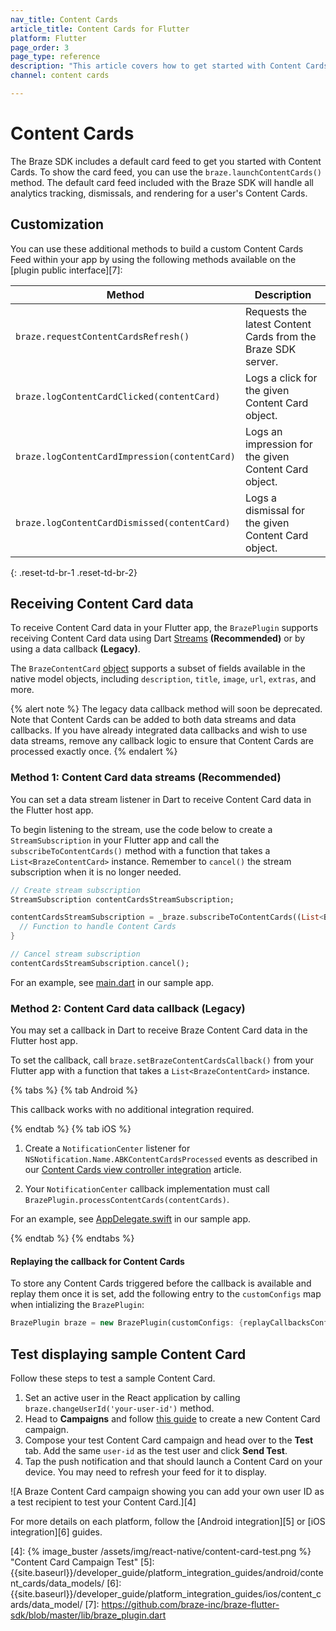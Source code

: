 ```yaml
---
nav_title: Content Cards
article_title: Content Cards for Flutter
platform: Flutter
page_order: 3
page_type: reference
description: "This article covers how to get started with Content Cards for Flutter apps."
channel: content cards

---
```


# Content Cards

The Braze SDK includes a default card feed to get you started with Content Cards. To show the card feed, you can use the `braze.launchContentCards()` method. The default card feed included with the Braze SDK will handle all analytics tracking, dismissals, and rendering for a user's Content Cards.

## Customization

You can use these additional methods to build a custom Content Cards Feed within your app by using the following methods available on the [plugin public interface][7]:

| Method                                         | Description                                                                                            |
| ---------------------------------------------- | ------------------------------------------------------------------------------------------------------ |
| `braze.requestContentCardsRefresh()`     | Requests the latest Content Cards from the Braze SDK server.                                           |
| `braze.logContentCardClicked(contentCard)`    | Logs a click for the given Content Card object.                                                            |
| `braze.logContentCardImpression(contentCard)` | Logs an impression for the given Content Card object.                                                      |
| `braze.logContentCardDismissed(contentCard)`  | Logs a dismissal for the given Content Card object.                                                        |
{: .reset-td-br-1 .reset-td-br-2}

## Receiving Content Card data

To receive Content Card data in your Flutter app, the `BrazePlugin` supports receiving Content Card data using Dart [Streams](https://dart.dev/tutorials/language/streams) **(Recommended)** or by using a data callback **(Legacy)**.

The `BrazeContentCard` [object](https://pub.dev/documentation/braze_plugin/latest/braze_plugin/BrazeContentCard-class.html) supports a subset of fields available in the native model objects, including `description`, `title`, `image`, `url`, `extras`, and more.

{% alert note %} The legacy data callback method will soon be deprecated. Note that Content Cards can be added to both data streams and data callbacks. If you have already integrated data callbacks and wish to use data streams, remove any callback logic to ensure that Content Cards are processed exactly once. {% endalert %}

### Method 1: Content Card data streams (Recommended)

You can set a data stream listener in Dart to receive Content Card data in the Flutter host app.

To begin listening to the stream, use the code below to create a `StreamSubscription` in your Flutter app and call the `subscribeToContentCards()` method with a function that takes a `List<BrazeContentCard>` instance. Remember to `cancel()` the stream subscription when it is no longer needed.
```dart
// Create stream subscription
StreamSubscription contentCardsStreamSubscription;

contentCardsStreamSubscription = _braze.subscribeToContentCards((List<BrazeContentCard> contentCards) {
  // Function to handle Content Cards
}

// Cancel stream subscription
contentCardsStreamSubscription.cancel();
```
For an example, see [main.dart](https://github.com/Appboy/flutter-sdk/blob/develop/braze_plugin/example/lib/main.dart) in our sample app.

### Method 2: Content Card data callback (Legacy)

You may set a callback in Dart to receive Braze Content Card data in the Flutter host app.

To set the callback, call `braze.setBrazeContentCardsCallback()` from your Flutter app with a function that takes a `List<BrazeContentCard>` instance.

{% tabs %}
{% tab Android %}

This callback works with no additional integration required.

{% endtab %}
{% tab iOS %}

1. Create a `NotificationCenter` listener for `NSNotification.Name.ABKContentCardsProcessed` events as described in our [Content Cards view controller integration]({{site.baseurl}}/developer_guide/platform_integration_guides/ios/content_cards/data_model/#getting-the-data) article.

2. Your `NotificationCenter` callback implementation must call `BrazePlugin.processContentCards(contentCards)`.

For an example, see [AppDelegate.swift](https://github.com/braze-inc/braze-flutter-sdk/blob/master/example/ios/Runner/AppDelegate.swift) in our sample app.

{% endtab %}
{% endtabs %}

#### Replaying the callback for Content Cards

To store any Content Cards triggered before the callback is available and replay them once it is set, add the following entry to the `customConfigs` map when intializing the `BrazePlugin`:
```dart
BrazePlugin braze = new BrazePlugin(customConfigs: {replayCallbacksConfigKey: true});
```

## Test displaying sample Content Card

Follow these steps to test a sample Content Card.

1. Set an active user in the React application by calling `braze.changeUserId('your-user-id')` method.
2. Head to **Campaigns** and follow [this guide][3] to create a new Content Card campaign.
3. Compose your test Content Card campaign and head over to the **Test** tab. Add the same `user-id` as the test user and click **Send Test**.
4. Tap the push notification and that should launch a Content Card on your device. You may need to refresh your feed for it to display.

![A Braze Content Card campaign showing you can add your own user ID as a test recipient to test your Content Card.][4]

For more details on each platform, follow the [Android integration][5] or [iOS integration][6] guides.


[3]: {{site.baseurl}}/user_guide/message_building_by_channel/content_cards/create
[4]: {% image_buster /assets/img/react-native/content-card-test.png %} "Content Card Campaign Test"
[5]: {{site.baseurl}}/developer_guide/platform_integration_guides/android/content_cards/data_models/
[6]: {{site.baseurl}}/developer_guide/platform_integration_guides/ios/content_cards/data_model/
[7]: https://github.com/braze-inc/braze-flutter-sdk/blob/master/lib/braze_plugin.dart
